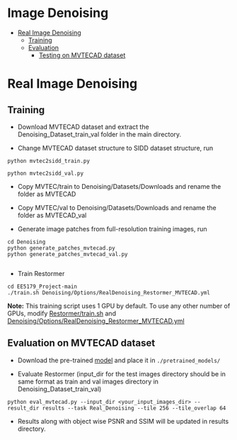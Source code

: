 # Image Denoising
- [Real Image Denoising](#real-image-denoising)
  * [Training](#training-1)
  * [Evaluation](#evaluation-1)
      - [Testing on MVTECAD dataset](#testing-on-sidd-dataset)

# Real Image Denoising

## Training

- Download MVTECAD dataset and extract the Denoising_Dataset_train_val folder in the main directory.

- Change MVTECAD dataset structure to SIDD dataset structure, run

```
python mvtec2sidd_train.py
```
```
python mvtec2sidd_val.py
```

- Copy MVTEC/train to Denoising/Datasets/Downloads and rename the folder as MVTECAD

- Copy MVTEC/val to Denoising/Datasets/Downloads and rename the folder as MVTECAD_val

- Generate image patches from full-resolution training images, run
```
cd Denoising
python generate_patches_mvtecad.py
python generate_patches_mvtecad_val.py
 
```

- Train Restormer
```
cd EE5179_Project-main
./train.sh Denoising/Options/RealDenoising_Restormer_MVTECAD.yml
```

**Note:** This training script uses 1 GPU by default. To use any other number of GPUs, modify [Restormer/train.sh](../train.sh) and [Denoising/Options/RealDenoising_Restormer_MVTECAD.yml](Options/RealDenoising_Restormer_MVTECAD.yml)

## Evaluation on MVTECAD dataset

- Download the pre-trained [model](https://drive.google.com/drive/folders/1rRjmaTms2f3sO5PGNvmp8mLZahCiXK_D?usp=sharing) and place it in `./pretrained_models/`

- Evaluate Restormer (input_dir for the test images directory should be in same format as train and val images directory in Denoising_Dataset_train_val)
```
python eval_mvtecad.py --input_dir <your_input_images_dir> --result_dir results --task Real_Denoising --tile 256 --tile_overlap 64
```

- Results along with object wise PSNR and SSIM will be updated in results directory.

